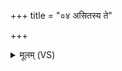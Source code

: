 +++
title = "०४ असितस्य ते"

+++
<details><summary>मूलम् (VS)</summary>

असि॑तस्य ते॒ ब्रह्म॑णा क॒श्यप॑स्य॒ गय॑स्य च।  
अ॑न्तःको॒शमि॑व जा॒मयो ऽपि॑ नह्यामि ते॒ भग॑म्।  
।  
४।  
।  
</details>